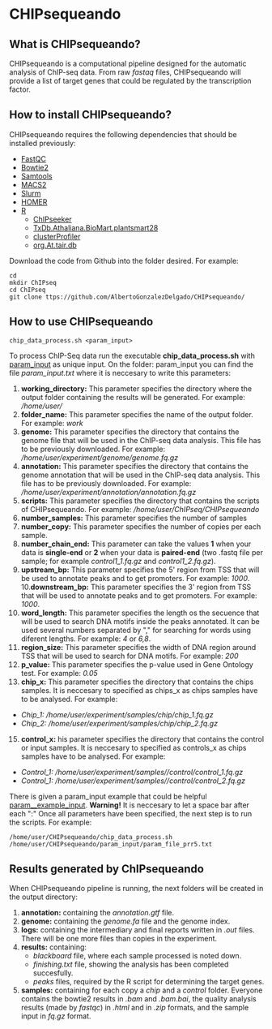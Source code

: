 # CHIPsequeando

## What is CHIPsequeando?
CHIPsequeando is a computational pipeline designed for the automatic analysis of ChIP-seq data. From raw *fastaq* files, CHIPsequeando will provide a list of target genes that could be regulated by the transcription factor.

## How to install CHIPsequeando?
CHIPsequeando requires the following dependencies that should be installed previously:
* [FastQC](https://bioinformatics.babraham.ac.uk/projects/fastqc/)
* [Bowtie2](http://bowtie-bio.sourceforge.net/bowtie2/index.shtml)
* [Samtools](http://www.htslib.org/)
* [MACS2](https://pypi.org/project/MACS2/)
* [Slurm](https://slurm.schedmd.com/documentation.html)
* [HOMER](http://homer.ucsd.edu/homer/introduction/install.html)
* [R](https://www.r-project.org/)
  * [ChIPseeker](https://bioconductor.org/packages/release/bioc/html/ChIPseeker.html)
  * [TxDb.Athaliana.BioMart.plantsmart28](https://bioconductor.org/packages/release/data/annotation/html/TxDb.Athaliana.BioMart.plantsmart28.html)
  * [clusterProfiler](https://bioconductor.org/packages/release/bioc/html/clusterProfiler.html)
  * [org.At.tair.db](https://bioconductor.org/packages/release/data/annotation/html/org.At.tair.db.html)

Download the code from Github into the folder desired. For example: 
```
cd
mkdir ChIPseq
cd ChIPseq
git clone ttps://github.com/AlbertoGonzalezDelgado/CHIPsequeando/ 
```

## How to use CHIPsequeando
```
chip_data_process.sh <param_input>
```
To process ChIP-Seq data run the executable **chip_data_process.sh** with [param_input](param_input/param_input.txt) as unique input.
On the folder: param_input you can  find the file *param_input.txt* where it is neccesary to write this parameters:
1. **working_directory:** This parameter specifies the directory where the output folder containing the results will be generated. For example: */home/user/* 
2. **folder_name:** This parameter specifies the name of the output folder. For example: *work* 
3. **genome:** This parameter specifies the directory that contains the genome file that will be used in the ChIP-seq data analysis. This file has to be previously downloaded. For example: */home/user/experiment/genome/genome.fq.gz* 
4. **annotation:** This parameter specifies the directory that contains the genome annotation that will be used in the ChIP-seq data analysis. This file has to be previously downloaded. For example: */home/user/experiment/annotation/annotation.fq.gz*  
5. **scripts:** This parameter specifies the directory that contains the scripts of CHIPsequeando. For example: */home/user/ChIPseq/CHIPsequeando* 
6. **number_samples:** This parameter specifies the number of samples 
7. **number_copy:** This parameter specifies the number of copies per each sample.
8. **number_chain_end:** This parameter can take the values **1** when your data is **single-end** or **2** when your data is **paired-end** (two .fastq file per sample; for example *control1_1.fq.gz* and *control1_2.fq.gz*). 
9. **upstream_bp:** This parameter specifies the 5' region from TSS that will be used to annotate peaks and to get promoters. For example: *1000*.
10.**downstream_bp:** This parameter specifies the 3' region from TSS that will be used to annotate peaks and to get promoters. For example: *1000*.
11. **word_length:** This parameter specifies the length os the secuence that will be used to search DNA motifs inside the peaks annotated. It can be used several numbers separated by "," for searching for words using diferent lengths. For example: *4* or *6,8*.
12. **region_size:** This parameter specifies the width of DNA region around TSS that will be used to search for DNA motifs. For example: *200*
13. **p_value:** This parameter specifies the p-value used in Gene Ontology test. For example: *0.05*  
14. **chip_x:** This parameter specifies the directory that contains the chips samples. It is neccesary to specified as chips_x as chips samples have to be analysed. For example:
* *Chip_1: /home/user/experiment/samples/chip/chip_1.fq.gz* 
* *Chip_2: /home/user/experiment/samples/chip/chip_2.fq.gz*
15. **control_x:** his parameter specifies the directory that contains the control or input samples. It is neccesary to specified as controls_x as chips samples have to be analysed. For example:
* *Control_1: /home/user/experiment/samples//control/control_1.fq.gz* 
* *Control_1: /home/user/experiment/samples//control/control_2.fq.gz*

There is given a param_input example that could be helpful
[param__example_input](param_input/param_example_file_prr5.txt).
**Warning!** It is neccesary to let a space bar after each ":" 
Once all parameters have been specified, the next step is to run the scripts. For example: 

```
/home/user/CHIPsequeando/chip_data_process.sh /home/user/CHIPsequeando/param_input/param_file_prr5.txt
```

## Results generated by ChIPsequeando
When CHIPsequeando pipeline is running, the next folders will be created in the output directory: 
1. **annotation:** containing the *annotation.gtf* file.
2. **genome:** containing the *genome.fa* file and the genome index. 
3. **logs:** containing the intermediary and final reports written in *.out* files. There will be one more files than copies in the experiment. 
4. **results:** containing:
   * *blackboard* file, where each sample processed is noted down.
   * *finishing.txt* file, showing the analysis has been completed succesfully.
   * *peaks* files, required by the R script for determining the target genes.
5. **samples:** containing for each copy a *chip* and a *control* folder. Everyone contains the bowtie2 results in *.bam* and *.bam.bai*, the quality analysis results (made by *fastqc*) in *.html* and in *.zip* formats, and the sample input in *fq.gz* format.
